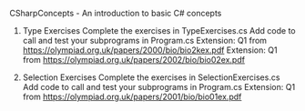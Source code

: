 CSharpConcepts - An introduction to basic C# concepts

1. Type Exercises
Complete the exercises in TypeExercises.cs
Add code to call and test your subprograms in Program.cs
Extension: Q1 from https://olympiad.org.uk/papers/2000/bio/bio2kex.pdf 
Extension: Q1 from https://olympiad.org.uk/papers/2002/bio/bio02ex.pdf

2. Selection Exercises
Complete the exercises in SelectionExercises.cs
Add code to call and test your subprograms in Program.cs
Extension: Q1 from https://olympiad.org.uk/papers/2001/bio/bio01ex.pdf


